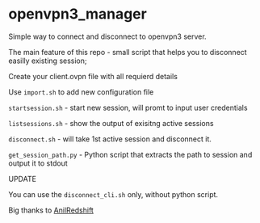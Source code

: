 # openvpn3_manager

Simple way to connect and disconnect to openvpn3 server.

The main feature of this repo - small script that helps you to disconnect easilly existing session;

Create your client.ovpn file with all requierd details

Use `import.sh` to add new configuration file

`startsession.sh` - start new session, will promt to input user credentials

`listsessions.sh` - show the output of exisitng active sessions

`disconnect.sh` - will take 1st active session and disconnect it.

`get_session_path.py` - Python script that extracts the path to session and output it to stdout


UPDATE

You can use the `disconnect_cli.sh` only, without python script. 

Big thanks to [AnilRedshift](https://github.com/AnilRedshift)
